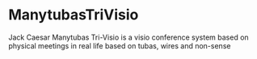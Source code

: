 # ManytubasTriVisio
Jack Caesar Manytubas Tri-Visio is a visio conference system based on physical meetings in real life based on tubas, wires and non-sense
